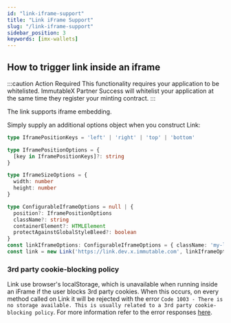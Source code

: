 ```yaml
---
id: "link-iframe-support"
title: "Link iFrame Support"
slug: "/link-iframe-support"
sidebar_position: 3
keywords: [imx-wallets]
---
```


## How to trigger link inside an iframe

:::caution Action Required
This functionality requires your application to be whitelisted. ImmutableX Partner Success will whitelist your application at the same time they register your minting contract.
:::

The link supports iframe embedding.

Simply supply an additional options object when you construct Link:

```typescript
type IframePositionKeys = 'left' | 'right' | 'top' | 'bottom'

type IframePositionOptions = {
  [key in IframePositionKeys]?: string
}

type IframeSizeOptions = {
  width: number
  height: number
}

type ConfigurableIframeOptions = null | {
  position?: IframePositionOptions
  className?: string
  containerElement?: HTMLElement
  protectAgainstGlobalStyleBleed?: boolean
}
const linkIframeOptions: ConfigurableIframeOptions = { className: 'my-link-iframe' }
const link = new Link('https://link.dev.x.immutable.com', linkIframeOptions)
```

### 3rd party cookie-blocking policy

Link use browser's localStorage, which is unavailable when running inside an iFrame if the user blocks 3rd party cookies. When this occurs, on every method called on Link it will be rejected with the error `Code 1003 - There is no storage available. This is usually related to a 3rd party cookie-blocking policy`. For more information refer to the error responses [here](./link-errors.md#general-errors).
